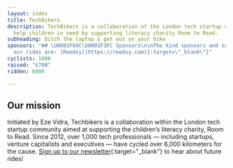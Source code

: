 ```yaml
---
layout: index
title: TechBikers
description: TechBikers is a collaboration of the London tech startup community to
  help children in need by supporting literacy charity Room to Read.
subheading: Ditch the laptop & get out on your bike
sponsors: "## \U0001F64C\U0001F3FC Sponsors\n\nThe kind sponsors and supporters for
  our rides are: [Reedsy](https://reedsy.com){:target=\"_blank\"}"
cyclists: 1000
raised: "£700"
ridden: 6000

---
```

## Our mission

Initiated by Eze Vidra, Techbikers is a collaboration within the London tech startup community aimed at supporting the children’s literacy charity, Room to Read. Since 2012, over 1,000 tech professionals — including startups, venture capitalists and executives — have cycled over 6,000 kilometers for the cause. [Sign up to our newsletter](http://eepurl.com/iaST0v){:target="_blank"}  to hear about future rides!